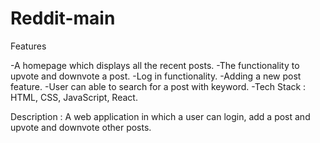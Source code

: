 # Reddit-main
Features

-A homepage which displays all the recent posts.
-The functionality to upvote and downvote a post.
-Log in functionality.
-Adding a new post feature.
-User can able to search for a post with keyword.
-Tech Stack : HTML, CSS, JavaScript, React.

Description :  A web application in which a user can login, add a post and upvote and downvote other posts.
